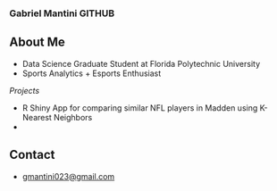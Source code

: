 ### Gabriel Mantini GITHUB

## About Me
- Data Science Graduate Student at Florida Polytechnic University
- Sports Analytics + Esports Enthusiast

*Projects*
- R Shiny App for comparing similar NFL players in Madden using K-Nearest Neighbors
- 

## Contact
- gmantini023@gmail.com

<!--
**gmantini/gmantini** is a ✨ _special_ ✨ repository because its `README.md` (this file) appears on your GitHub profile.

Here are some ideas to get you started:

- 🔭 I’m currently working on ...
- 🌱 I’m currently learning ...
- 👯 I’m looking to collaborate on ...
- 🤔 I’m looking for help with ...
- 💬 Ask me about ...
- 📫 How to reach me: ...
- 😄 Pronouns: ...
- ⚡ Fun fact: ...
-->
